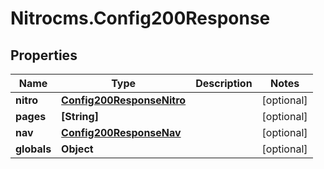 # Nitrocms.Config200Response

## Properties

Name | Type | Description | Notes
------------ | ------------- | ------------- | -------------
**nitro** | [**Config200ResponseNitro**](Config200ResponseNitro.md) |  | [optional] 
**pages** | **[String]** |  | [optional] 
**nav** | [**Config200ResponseNav**](Config200ResponseNav.md) |  | [optional] 
**globals** | **Object** |  | [optional] 


